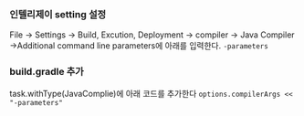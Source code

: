 ### 인텔리제이 setting 설정
File -> Settings -> Build, Excution, Deployment -> compiler -> Java Compiler ->Additional command line parameters에 아래를 입력한다.
`-parameters`

### build.gradle 추가
task.withType(JavaComplie)에 아래 코드를 추가한다
`options.compilerArgs << "-parameters"`